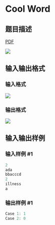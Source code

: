 # Cool Word

## 题目描述

[problemUrl]: https://uva.onlinejudge.org/index.php?option=com_onlinejudge&Itemid=8&category=861&page=show_problem&problem=4685

[PDF](https://uva.onlinejudge.org/external/128/p12820.pdf)

![](https://cdn.luogu.com.cn/upload/vjudge_pic/UVA12820/a8a6c727bc2b5a36eecdab605da55eb364eb9c59.png)

## 输入输出格式

### 输入格式

![](https://cdn.luogu.com.cn/upload/vjudge_pic/UVA12820/87e5ffd10344e85d183e6ceb02af66641f6a7acd.png)

### 输出格式

![](https://cdn.luogu.com.cn/upload/vjudge_pic/UVA12820/34509fbdacdf05b6708759b4629d7bf6f2d5d6ab.png)

## 输入输出样例

### 输入样例 #1

```cpp
2
ada
bbacccd
2
illness
a
```


### 输出样例 #1

```cpp
Case 1: 1
Case 2: 0
```


